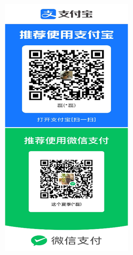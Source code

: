 <img height="400px" src="./images/zfb-sq.jpg" width="400px" alt=""/>

<img height="400px" src="./images/wx-sq.jpg" width="400px" alt=""/>